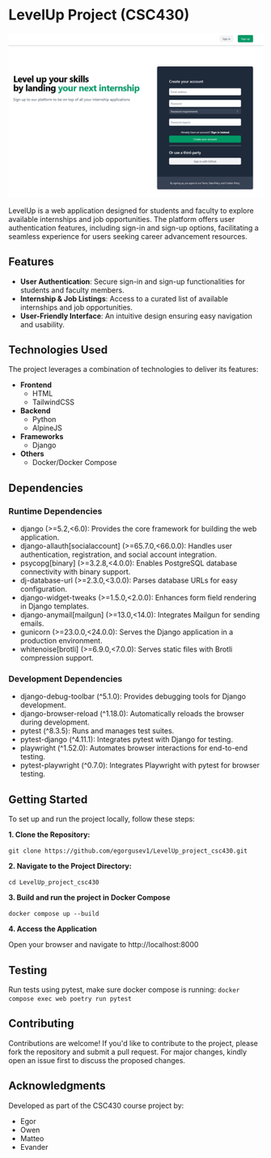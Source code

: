 # LevelUp Project (CSC430)

![Screenshot of the frontpage.](level_up/images/front_page.png)

LevelUp is a web application designed for students and faculty to explore available internships and job opportunities. The platform offers user authentication features, including sign-in and sign-up options, facilitating a seamless experience for users seeking career advancement resources.

## Features
* **User Authentication**: Secure sign-in and sign-up functionalities for students and faculty members.
* **Internship & Job Listings**: Access to a curated list of available internships and job opportunities.
* **User-Friendly Interface**: An intuitive design ensuring easy navigation and usability.

## Technologies Used
The project leverages a combination of technologies to deliver its features:
* **Frontend**
  * HTML
  * TailwindCSS
* **Backend**
  * Python
  * AlpineJS
* **Frameworks**
  * Django
* **Others**
  * Docker/Docker Compose
## Dependencies

### Runtime Dependencies
   * django (>=5.2,<6.0): Provides the core framework for building the web application.
   * django-allauth[socialaccount] (>=65.7.0,<66.0.0): Handles user authentication, registration, and social account integration.
   * psycopg[binary] (>=3.2.8,<4.0.0): Enables PostgreSQL database connectivity with binary support.
   * dj-database-url (>=2.3.0,<3.0.0): Parses database URLs for easy configuration.
   * django-widget-tweaks (>=1.5.0,<2.0.0): Enhances form field rendering in Django templates.
   * django-anymail[mailgun] (>=13.0,<14.0): Integrates Mailgun for sending emails.
   * gunicorn (>=23.0.0,<24.0.0): Serves the Django application in a production environment.
   * whitenoise[brotli] (>=6.9.0,<7.0.0): Serves static files with Brotli compression support.

### Development Dependencies
   * django-debug-toolbar (^5.1.0): Provides debugging tools for Django development.
   * django-browser-reload (^1.18.0): Automatically reloads the browser during development.
   * pytest (^8.3.5): Runs and manages test suites.
   * pytest-django (^4.11.1): Integrates pytest with Django for testing.
   * playwright (^1.52.0): Automates browser interactions for end-to-end testing.
   * pytest-playwright (^0.7.0): Integrates Playwright with pytest for browser testing.
 
## Getting Started
To set up and run the project locally, follow these steps:

**1. Clone the Repository:**

`git clone https://github.com/egorgusev1/LevelUp_project_csc430.git`

**2. Navigate to the Project Directory:**

`cd LevelUp_project_csc430`

**3. Build and run the project in Docker Compose**

`docker compose up --build`

**4. Access the Application**

Open your browser and navigate to http://localhost:8000

## Testing

Run tests using pytest, make sure docker compose is running:
`docker compose exec web poetry run pytest`

## Contributing

Contributions are welcome! If you'd like to contribute to the project, please fork the repository and submit a pull request. For major changes, kindly open an issue first to discuss the proposed changes.

## Acknowledgments

Developed as part of the CSC430 course project by:

* Egor
* Owen
* Matteo
* Evander


